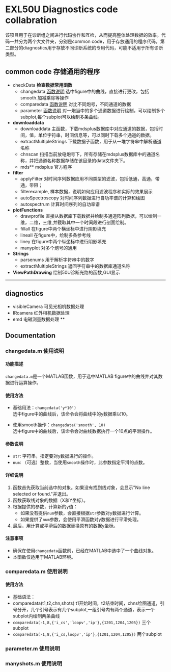 # EXL50U Diagnostics code collabration

该项目用于在诊断组之间进行代码协作和互检，从而提高整体处理数据的效率。代码一共分为两个大文件夹，分别是common code，用于存放通用的程序代码，第二部分的diagnostics用于存放不同诊断系统的专用代码，可能不适用于所有诊断类型。

## **common code 存储通用的程序**

- checkData **检查数据常用函数**
  - changedata [函数说明](#changedatam-使用说明) 选中figure中的曲线，直接进行更改，包括smooth.加减乘除等操作
  - comparedata [函数说明](#comparedata-使用说明) 对比不同炮号，不同通道的数据
  - parameter [函数说明](#parameter-使用说明) 对一炮当中的多个通道数据进行绘制，可以绘制多个subplot,每个subplot可以绘制多条曲线。
- **downloaddata**
  - downloaddata 主函数，下载mdsplus数据库中对应通道的数据，包括时间，值，单位字符串，时间信息等，可以同时下载多个通道的数据。
  - extractMultipleStrings 下载数据子函数，用于从一堆字符串中解析通道名称
  - chnscan 扫描当前放电炮号下，所有存储在mdsplus数据库中的通道名称，并把通道名称数据存储在该目录的data文件夹下。
  - mds** mdsplus 官方程序
- **filter**
  - applyFilter 对时间序列数据应用不同类型的滤波，包括低通，高通，带通，带阻；
  - filterexample, 样本数据，说明如何应用滤波程序和实际的效果展示
  - autoSpectroscopy 对时间序列数据进行自功率谱的计算和绘图
  - autospectrum 计算时间序列的自功率谱
- **plotFunctions**
  - drawprofile 直接从数据库下载数据并绘制多通道阵列数据，可以绘制一维，二维，三维,并截取其中一个时间段进行剖面绘制。
  - fillall 在figure中两个横坐标中进行阴影填充
  - lineall 在figure中，绘制多条参考线
  - liney   在figure中两个纵坐标中进行阴影填充
  - manyplot 对多个炮号的通用
- **Strings**
  - parsenums 用于解析字符串中的数字
  - extractMultipleStrings 返回字符串中的数据库通道名称
- **ViewPathDrawing** 绘制50U诊断光路的函数,GUI显示

***

## diagnostics

- visibleCamera 可见光相机数据处理
- IRcamera      红外相机数据处理
- emd           电磁测量数据处理
**

## Documentation

### changedata.m 使用说明

#### 功能描述

`changedata.m`是一个MATLAB函数，用于选中MATLAB figure中的曲线并对其数据进行运算操作。

#### 使用方法

- 基础用法：`changedata('y*10')`  
  选中figure中的曲线后，该命令会将曲线中的y数据乘以10。

- 使用smooth操作：`changedata('smooth', 10)`  
  选中figure中的曲线后，该命令会对曲线数据执行一个10点的平滑操作。

#### 参数说明

- `str`: 字符串，指定要对y数据进行的操作。
- `num`: （可选）整数，当使用`smooth`操作时，此参数指定平滑的点数。

#### 详细说明

1. 函数首先获取当前选中的对象。如果没有找到线对象，会显示"No line selected or found."并退出。
2. 函数获取线对象的数据（X和Y坐标）。
3. 根据提供的参数，计算新的y值：
   - 如果没有提供`num`参数，会直接根据`str`参数对y数据进行计算。
   - 如果提供了`num`参数，会使用平滑函数对y数据进行平滑处理。
4. 最后，用计算或平滑后的数据替换原有的数据y坐标。

#### 注意事项

- 确保在使用`changedata`函数前，已经在MATLAB中选中了一个曲线对象。
- 本函数仅适用于MATLAB环境。

### comparedata.m 使用说明

#### 使用方法

- 基础语法： 
- comparedata(t1,t2,chn,shots) t1开始时间，t2结束时间，chns绘图通道，引号分开，几个引号表示有几个subplot,一组引号内有两个通道，表示一个subplot内绘制两条曲线
- `comparedata(-1,8,{'i_cs','loopv','ip'},{1201,1204,1205})`  三个subplot
- `comparedata(-1,8,{'i_cs,loopv','ip'},{1201,1204,1205})` 两个subplot

### parameter.m 使用说明

### manyshots.m 使用说明

